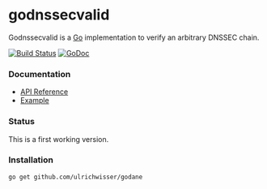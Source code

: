 # godnssecvalid
Godnssecvalid is a [Go](http://golang.org/) implementation to verify an arbitrary DNSSEC chain.

[![Build Status](https://travis-ci.org/ulrichwisser/godnssecvalid.svg?branch=master)](https://travis-ci.org/ulrichwisser/godnssecvalid)
[![GoDoc](https://godoc.org/github.com/ulrichwisser/godnssecvalid?status.svg)](https://godoc.org/github.com/ulrichwisser/godnssecvalid)

### Documentation

* [API Reference](http://godoc.org/github.com/ulrichwisser/godnssecvalid)
* [Example](https://github.com/ulrichwisser/godnssecvalid/example/godane)

### Status
This is a first working version.

### Installation

    go get github.com/ulrichwisser/godane
